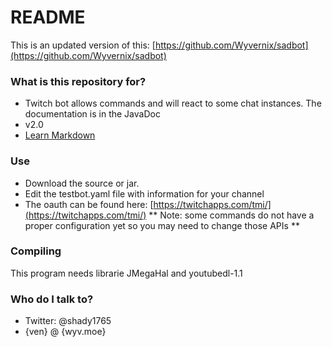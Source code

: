 # README #

This is an updated version of this: [https://github.com/Wyvernix/sadbot](https://github.com/Wyvernix/sadbot)

### What is this repository for? ###

* Twitch bot allows commands and will react to some chat instances. The documentation is in the JavaDoc
* v2.0
* [Learn Markdown](https://bitbucket.org/tutorials/markdowndemo)

### Use ###

* Download the source or jar.
* Edit the testbot.yaml file with information for your channel
* The oauth can be found here: [https://twitchapps.com/tmi/](https://twitchapps.com/tmi/)
** Note: some commands do not have a proper configuration yet so you may need to change those APIs **

### Compiling ###

This program needs librarie JMegaHal and youtubedl-1.1

### Who do I talk to? ###

* Twitter: @shady1765
* {ven} @ {wyv.moe}
